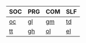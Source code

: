 | SOC                                  | PRG                      | COM                       | SLF                           |
|--------------------------------------|--------------------------|---------------------------|-------------------------------|
| [oc](https://octodon.social)         | [gl](https://gitlab.com) | [gm](https://gmail.com)   | [td](https://teddydd.me)      |
| [tt](https://tweetdeck.twitter.com/) | [gh](https://github.com) | [ol](https://outlook.com) | [el](https://ello.co/teddydd) | 
